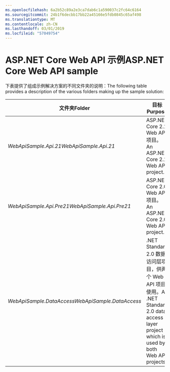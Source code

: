```yaml
---
ms.openlocfilehash: 6a2b52c89a2e3ca7dab6c1a590037c2fc64c6164
ms.sourcegitcommit: 24b1f6decbb17bb22a45166e5fdb0845c65af498
ms.translationtype: MT
ms.contentlocale: zh-CN
ms.lasthandoff: 03/01/2019
ms.locfileid: "57049754"
---
```

# <a name="aspnet-core-web-api-sample"></a><span data-ttu-id="28e80-101">ASP.NET Core Web API 示例</span><span class="sxs-lookup"><span data-stu-id="28e80-101">ASP.NET Core Web API sample</span></span>

<span data-ttu-id="28e80-102">下表提供了组成示例解决方案的不同文件夹的说明：</span><span class="sxs-lookup"><span data-stu-id="28e80-102">The following table provides a description of the various folders making up the sample solution:</span></span>


|              <span data-ttu-id="28e80-103">文件夹</span><span class="sxs-lookup"><span data-stu-id="28e80-103">Folder</span></span>              |                                        <span data-ttu-id="28e80-104">目标</span><span class="sxs-lookup"><span data-stu-id="28e80-104">Purpose</span></span>                                        |
|----------------------------------|---------------------------------------------------------------------------------------|
|   <span data-ttu-id="28e80-105"><em>WebApiSample.Api.21</em></span><span class="sxs-lookup"><span data-stu-id="28e80-105"><em>WebApiSample.Api.21</em></span></span>   |                         <span data-ttu-id="28e80-106">ASP.NET Core 2.1 Web API 项目。</span><span class="sxs-lookup"><span data-stu-id="28e80-106">An ASP.NET Core 2.1 Web API project.</span></span>                          |
| <span data-ttu-id="28e80-107"><em>WebApiSample.Api.Pre21</em></span><span class="sxs-lookup"><span data-stu-id="28e80-107"><em>WebApiSample.Api.Pre21</em></span></span>  |                         <span data-ttu-id="28e80-108">ASP.NET Core 2.0 Web API 项目。</span><span class="sxs-lookup"><span data-stu-id="28e80-108">An ASP.NET Core 2.0 Web API project.</span></span>                          |
| <span data-ttu-id="28e80-109"><em>WebApiSample.DataAccess</em></span><span class="sxs-lookup"><span data-stu-id="28e80-109"><em>WebApiSample.DataAccess</em></span></span> | <span data-ttu-id="28e80-110">.NET Standard 2.0 数据访问层项目，供两个 Web API 项目使用。</span><span class="sxs-lookup"><span data-stu-id="28e80-110">A .NET Standard 2.0 data access layer project which is used by both Web API projects.</span></span> |

